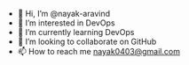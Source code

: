 - 👋 Hi, I’m @nayak-aravind
- 👀 I’m interested in DevOps
- 🌱 I’m currently learning DevOps
- 💞️ I’m looking to collaborate on GitHub
- 📫 How to reach me nayak0403@gmail.com 

<!---
nayak-aravind/nayak-aravind is a ✨ special ✨ repository because its `README.md` (this file) appears on your GitHub profile.
You can click the Preview link to take a look at your changes.
--->
